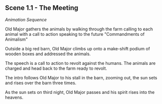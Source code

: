 
## Scene 1.1 - The Meeting

*Animation Sequence*

Old Major gathers the animals by walking through the farm calling to each animal with a call to action speaking to the future "Commandments of Animalism"

Outside a big red barn, Old Major climbs up onto a make-shift podium of wooden boxes and addressed the animals.

The speech is a call to action to revolt against the humans.  The animals are charged and head back to the farm ready to revolt.

The intro follows Old Major to his stall in the barn, zooming out, the sun sets and rises over the barn three times.

As the sun sets on third night, Old Major passes and his spirit rises into the heavens.


<!--stackedit_data:
eyJoaXN0b3J5IjpbLTE4MDYyNDU3NzksNzMwOTk4MTE2XX0=
-->